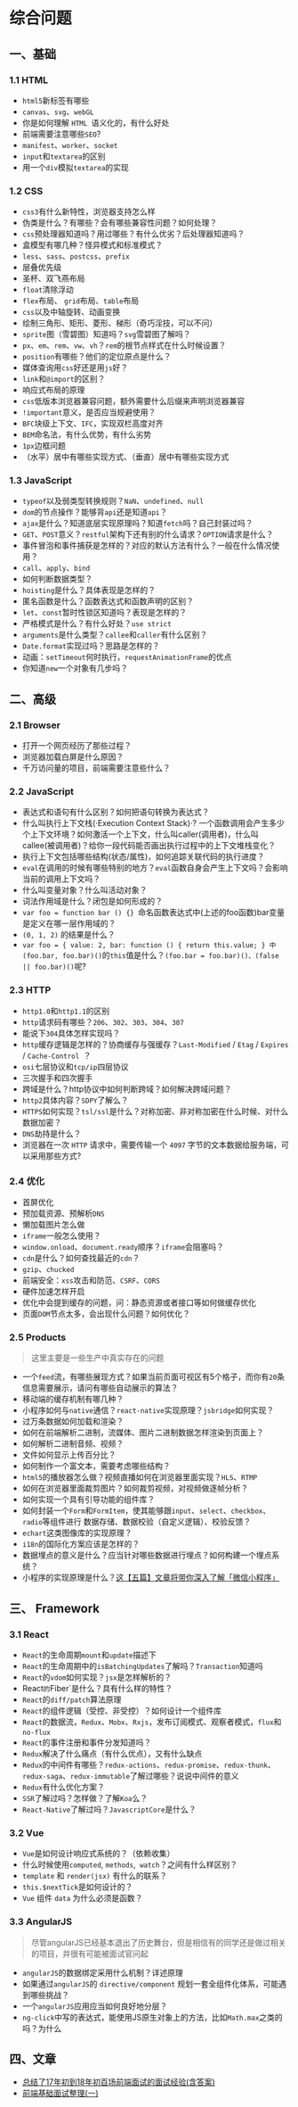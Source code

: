 # 综合问题

## 一、基础

### 1.1 HTML

- `html5`新标签有哪些
- `canvas`、`svg`、`webGL`
- 你是如何理解 `HTML `语义化的，有什么好处
- 前端需要注意哪些`SEO`?
- `manifest`、`worker`、`socket`
- `input`和`textarea`的区别
- 用一个`div`模拟`textarea`的实现

### 1.2  CSS

- `css3`有什么新特性，浏览器支持怎么样
- 伪类是什么？有哪些？会有哪些兼容性问题？如何处理？
- `css`预处理器知道吗？用过哪些？有什么优劣？后处理器知道吗？
- 盒模型有哪几种？怪异模式和标准模式？
- `less`、`sass`、`postcss`、`prefix`
- 层叠优先级
- 圣杯、双飞燕布局
- `float`清除浮动
- `flex`布局、 `grid`布局、`table`布局
- `css`以及中轴旋转、动画变换
- 绘制三角形、矩形、菱形、梯形（奇巧淫技，可以不问）
- `sprite`图（雪碧图）知道吗？`svg`雪碧图了解吗？
- `px`、`em`、`rem`、`vw`、`vh`？`rem`的根节点样式在什么时候设置？
- `position`有哪些？他们的定位原点是什么？
- 媒体查询用`css`好还是用`js`好？
- `link`和`@import`的区别？
- 响应式布局的原理
- `css`低版本浏览器兼容问题，额外需要什么后缀来声明浏览器兼容
- `!important`意义，是否应当规避使用？
- `BFC`块级上下文、`IFC`，实现双栏高度对齐
- `BEM`命名法，有什么优势，有什么劣势
- `1px`边框问题
- （水平）居中有哪些实现方式、（垂直）居中有哪些实现方式

### 1.3 JavaScript

- `typeof`以及弱类型转换规则？`NaN`、`undefined`、`null`
- `dom`的节点操作？能够背`api`还是知道`api`？
- `ajax`是什么？知道底层实现原理吗？知道`fetch`吗？自己封装过吗？
- `GET`、`POST`意义？`restful`架构下还有别的什么请求？`OPTION`请求是什么？
- 事件冒泡和事件捕获是怎样的？对应的默认方法有什么？一般在什么情况使用？
- `call`、`apply`、`bind`
- 如何判断数据类型？
- `hoisting`是什么？具体表现是怎样的？
- 匿名函数是什么？函数表达式和函数声明的区别？
- `let`、`const`暂时性锁区知道吗？表现是怎样的？
- 严格模式是什么？有什么好处？`use strict`
- `arguments`是什么类型？`callee`和`caller`有什么区别？
- `Date.format`实现过吗？思路是怎样的？
- 动画：`setTimeout`何时执行，`requestAnimationFrame`的优点
- 你知道`new`一个对象有几步吗？

## 二、高级

### 2.1 Browser

- 打开一个网页经历了那些过程？
- 浏览器加载白屏是什么原因？
- 千万访问量的项目，前端需要注意些什么？

### 2.2 JavaScript

- 表达式和语句有什么区别？如何把语句转换为表达式？
- 什么叫执行上下文栈(·Execution Context Stack)·? 一个函数调用会产生多少个上下文环境？如何激活一个上下文，什么叫caller(调用者)，什么叫callee(被调用者)？给你一段代码能否画出执行过程中的上下文堆栈变化？
- 执行上下文包括哪些结构(状态/属性)，如何追踪关联代码的执行进度？
- `eval`在调用的时候有哪些特别的地方？`eval`函数自身会产生上下文吗？会影响当前的调用上下文吗？
- 什么叫变量对象？什么叫活动对象？
- 词法作用域是什么？闭包是如何形成的？
- `var foo = function bar () {} `命名函数表达式中(上述的foo函数)bar变量是定义在哪一层作用域的？
- `(0, 1, 2)` 的结果是什么？
- `var foo = { value: 2, bar: function () { return this.value; } 中(foo.bar, foo.bar)()`的`this`值是什么？`(foo.bar = foo.bar)()、(false || foo.bar)()`呢?

### 2.3 HTTP

- `http1.0`和`http1.1`的区别
- `http`请求码有哪些？`206`、`302`、`303`、`304`、`307`
- 能说下`304`具体怎样实现吗？
- `http`缓存逻辑是怎样的？协商缓存与强缓存？`Last-Modified` / `Etag` / `Expires` / `Cache-Control `？
- `osi`七层协议和`tcp/ip`四层协议
- 三次握手和四次握手
- 跨域是什么？http协议中如何判断跨域？如何解决跨域问题？
- `http2`具体内容？`SDPY`了解么？
- `HTTPS`如何实现？`tsl/ssl`是什么？对称加密、非对称加密在什么时候、对什么数据加密？
- `DNS`劫持是什么？
- 浏览器在一次 `HTTP` 请求中，需要传输一个 `4097` 字节的文本数据给服务端，可以采用那些方式?

### 2.4 优化

- 首屏优化
- 预加载资源、预解析`DNS`
- 懒加载图片怎么做
- `iframe`一般怎么使用？
- `window.onload`、`document.ready`顺序？`iframe`会阻塞吗？
- `cdn`是什么？如何查找最近的`cdn`？
- `gzip`、`chucked`
- 前端安全：`xss`攻击和防范、`CSRF`、`CORS`
- 硬件加速怎样开启
- 优化中会提到缓存的问题，问：静态资源或者接口等如何做缓存优化
- 页面`DOM`节点太多，会出现什么问题？如何优化？

### 2.5 Products

> 这里主要是一些生产中真实存在的问题

- 一个`feed`流，有哪些展现方式？如果当前页面可视区有5个格子，而你有`20`条信息需要展示，请问有哪些自动展示的算法？
- 移动端的缓存机制有哪几种？
- 小程序如何与`native`通信？`react-native`实现原理？`jsbridge`如何实现？
- 过万条数据如何加载和渲染？
- 如何在前端解析二进制，流媒体、图片二进制数据怎样渲染到页面上？
- 如何解析二进制音频、视频？
- 文件如何显示上传百分比？
- 如何制作一个富文本，需要考虑哪些结构？
- `html5`的播放器怎么做？视频直播如何在浏览器里面实现？`HLS`、`RTMP`
- 如何在浏览器里面裁剪图片？如何裁剪视频，对视频做逐帧分析？
- 如何实现一个具有引导功能的组件库？
- 如何封装一个`Form`和`FormItem`，使其能够跟`input`、`select`、`checkbox`、`radio`等组件进行 数据存储、数据校验（自定义逻辑）、校验反馈？
- `echart`这类图像库的实现原理？
- `i18n`的国际化方案应该是怎样的？
- 数据埋点的意义是什么？应当针对哪些数据进行埋点？如何构建一个埋点系统？
- 小程序的实现原理是什么？[这【五篇】文章将带你深入了解「微信小程序」](https://github.com/phodal/articles/issues/32)

## 三、 Framework

### 3.1 React

- `React`的生命周期`mount`和`update`描述下
- `React`的生命周期中的`isBatchingUpdates`了解吗？`Transaction`知道吗
- `React`的`vdom`如何实现？`jsx`是怎样解析的？
- React`的`Fiber`是什么？具有什么样的特性？
- `React`的`diff/patch`算法原理
- `React`的组件逻辑（受控、非受控）？如何设计一个组件库
- `React`的数据流，`Redux`、`Mobx`、`Rxjs`，发布订阅模式、观察者模式，`flux`和`no-flux`
- `React`的事件注册和事件分发知道吗？
- `Redux`解决了什么痛点（有什么优点），又有什么缺点
- `Redux`的中间件有哪些？`redux-actions`、`redux-promise`、`redux-thunk`、`redux-saga`、`redux-immutable`了解过哪些？说说中间件的意义
- `Redux`有什么优化方案？
- `SSR`了解过吗？怎样做？了解`Koa`么？
- `React-Native`了解过吗？`JavascriptCore`是什么？

### 3.2 Vue

- `Vue`是如何设计响应式系统的？（依赖收集）
- 什么时候使用`computed`, `methods`,` watch`？之间有什么样区别？
- `template` 和 `render(jsx)` 有什么的联系？
- `this.$nextTick`是如何设计的？
- `Vue` 组件 `data` 为什么必须是函数？

### 3.3 AngularJS

> 尽管angularJS已经基本退出了历史舞台，但是相信有的同学还是做过相关的项目，并很有可能被面试官问起

- `angularJS`的数据绑定采用什么机制？详述原理
- 如果通过`angularJS`的 `directive/component` 规划一套全组件化体系，可能遇到哪些挑战？
- 一个`angularJS`应用应当如何良好地分层？
- `ng-click`中写的表达式，能使用JS原生对象上的方法，比如`Math.max`之类的吗？为什么


## 四、文章

- [总结了17年初到18年初百场前端面试的面试经验(含答案)](https://juejin.im/post/5b44a485e51d4519945fb6b7)
- [前端基础面试整理(一)](https://juejin.im/post/5c62b92de51d457fd77b22ce?utm_source=gold_browser_extension)


<script>
export default {
  mounted () {
    var script = document.createElement("script");
    script.type = "text/javascript"
    script.charset="UTF-8"
    script.src = "http://tajs.qq.com/stats?sId=59154049"
    document.body.appendChild(script);

  }
}
</script>

